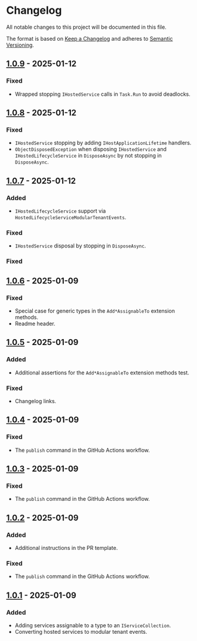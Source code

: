 <!-- markdownlint-disable MD024 -->

# Changelog

All notable changes to this project will be documented in this file.

The format is based on [Keep a Changelog](https://keepachangelog.com/en/1.0.0/)
and adheres to [Semantic Versioning](https://semver.org/).

## [1.0.9] - 2025-01-12

### Fixed

- Wrapped stopping `IHostedService` calls in `Task.Run` to avoid deadlocks.

## [1.0.8] - 2025-01-12

### Fixed

- `IHostedService` stopping by adding `IHostApplicationLifetime` handlers.
- `ObjectDisposedException` when disposing `IHostedService` and
  `IHostedLifecycleService` in `DisposeAsync` by not stopping in `DisposeAsync`.

## [1.0.7] - 2025-01-12

### Added

- `IHostedLifecycleService` support via
  `HostedLifecycleServiceModularTenantEvents`.

### Fixed

- `IHostedService` disposal by stopping in `DisposeAsync`.

### Fixed

## [1.0.6] - 2025-01-09

### Fixed

- Special case for generic types in the `Add*AssignableTo` extension methods.
- Readme header.

## [1.0.5] - 2025-01-09

### Added

- Additional assertions for the `Add*AssignableTo` extension methods test.

### Fixed

- Changelog links.

## [1.0.4] - 2025-01-09

### Fixed

- The `publish` command in the GitHub Actions workflow.

## [1.0.3] - 2025-01-09

### Fixed

- The `publish` command in the GitHub Actions workflow.

## [1.0.2] - 2025-01-09

### Added

- Additional instructions in the PR template.

### Fixed

- The `publish` command in the GitHub Actions workflow.

## [1.0.1] - 2025-01-09

### Added

- Adding services assignable to a type to an `IServiceCollection`.
- Converting hosted services to modular tenant events.

[1.0.9]:
  https://github.com/altibiz/extensions-dependency-injection/compare/1.0.8...1.0.9
[1.0.8]:
  https://github.com/altibiz/extensions-dependency-injection/compare/1.0.7...1.0.8
[1.0.7]:
  https://github.com/altibiz/extensions-dependency-injection/compare/1.0.6...1.0.7
[1.0.6]:
  https://github.com/altibiz/extensions-dependency-injection/compare/1.0.5...1.0.6
[1.0.5]:
  https://github.com/altibiz/extensions-dependency-injection/compare/1.0.4...1.0.5
[1.0.4]:
  https://github.com/altibiz/extensions-dependency-injection/compare/1.0.3...1.0.4
[1.0.3]:
  https://github.com/altibiz/extensions-dependency-injection/compare/1.0.2...1.0.3
[1.0.2]:
  https://github.com/altibiz/extensions-dependency-injection/compare/1.0.1...1.0.2
[1.0.1]:
  https://github.com/altibiz/extensions-dependency-injection/releases/tag/1.0.1

